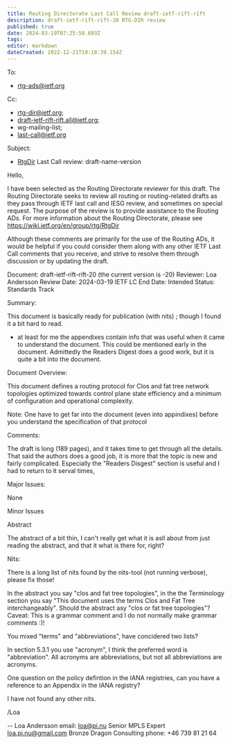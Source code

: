 ```yaml
---
title: Routing Directorate Last Call Review draft-ietf-rift-rift
description: draft-ietf-rift-rift-20 RTG-DIR review 
published: true
date: 2024-03-19T07:25:50.693Z
tags: 
editor: markdown
dateCreated: 2022-12-21T19:18:39.154Z
---
```



To:
* rtg-ads@ietf.org

Cc:
* rtg-dir@ietf.org;
* draft-ietf-rift-rift.all@ietf.org;
* wg-mailing-list;
* last-call@ietf.org

Subject:
* [RtgDir](/group/rtg/RtgDir) Last Call review: draft-name-version

Hello,

I have been selected as the Routing Directorate reviewer for this draft. 
The Routing Directorate seeks to review all routing or routing-related 
drafts as they pass through IETF last call and IESG review, and 
sometimes on special request. The purpose of the review is to provide 
assistance to the Routing ADs. For more information about the Routing 
Directorate, please see https://wiki.ietf.org/en/group/rtg/RtgDir

Although these comments are primarily for the use of the Routing ADs, it 
would be helpful if you could consider them along with any other IETF 
Last Call comments that you receive, and strive to resolve them through 
discussion or by updating the draft.

Document: draft-ietf-rift-rift-20 (the current version is -20)
Reviewer: Loa Andersson
Review Date: 2024-03-19
IETF LC End Date:
Intended Status: Standards Track

Summary:

This document is basically ready for publication (with nits) ; though I found it a bit
hard to read.

- at least for me the appendixes contain info that was useful when it
  came to understand the document. This could be mentioned early in the 
  document. Admittedly the Readers Digest does a good work, but it is 
  quite a bit into the document.


Document Overview:

This document defines a routing protocol for Clos and fat tree network
topologies optimized towards control plane state efficiency and a 
minimum of configuration and operational complexity.

Note: One have to get far into the document (even into appindixes) before
you understand the specification of that protocol

Comments:

The draft is long (189 pages), and it takes time to get through all the
details. That said the authors does a good job, it is more that the 
topic is new and fairly complicated. Especially the "Readers Disgest"
section is useful and I had to return to it serval times,


Major Issues:

None

Minor Issues

Abstract 

The abstract of a bit thin, I can't really get what it is asll about
from just reading the abstract, and that it what is there for, right?

Nits:

There is a long list of nits found by the nits-tool (not running 
verbose), please fix those!

In the abstract you say "clos and fat tree topologies", in the the
Terminology section you say "This document uses the terms Clos and 
Fat Tree interchangeably".
Should the abstract asy "clos or fat tree topologies"?
Caveat: This is a grammar comment and I do not normally make grammar
comments :)!

You mixed "terms" and "abbreviations", have concidered two lists?

In section 5.3.1 you use "acronym", I think the preferred word is 
"abbreviation".
All acronyms are abbreviations, but not all abbreviations are acronyms.


One question on the policy defintion in the IANA registries, can you
have a reference to an Appendix in the IANA registry?

I have not found any other nits.


/Loa


-- 
Loa Andersson                        email: loa@pi.nu
Senior MPLS Expert                          loa.pi.nu@gmail.com
Bronze Dragon Consulting             phone: +46 739 81 21 64